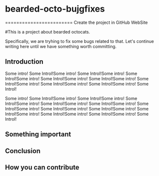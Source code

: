 # bearded-octo-bujgfixes
========================
Create the project in GitHub WebSite

#This is a project about bearded octocats.

Specifically, we are tryhing to fix some bugs related to that.
Let's continue writing here until we have something worth committing.

## Introduction
Some intro! Some Introl!Some intro! Some Introl!Some intro! Some Introl!Some intro! Some Introl!Some intro! Some Introl!Some intro! Some Introl!Some intro! Some Introl!Some intro! Some Introl!Some intro! Some Introl!


Some intro! Some Introl!Some intro! Some Introl!Some intro! Some Introl!Some intro! Some Introl!Some intro! Some Introl!Some intro! Some Introl!Some intro! Some Introl!Some intro! Some Introl!Some intro! Some Introl!Some intro! Some Introl!Some intro! Some Introl!Some intro! Some Introl!

## Something important

## Conclusion

## How you can contribute